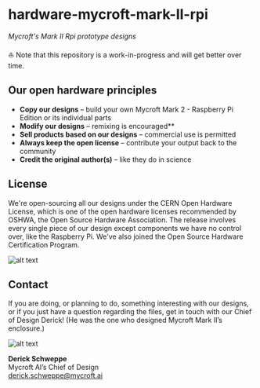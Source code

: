 # hardware-mycroft-mark-II-rpi
*Mycroft's Mark II Rpi prototype designs* 

⛵️ Note that this repository is a work-in-progress and will get better over time.

## Our open hardware principles
* **Copy our designs** – build your own Mycroft Mark 2 - Raspberry Pi Edition or its individual parts
* **Modify our designs** – remixing is encouraged**
* **Sell products based on our designs** – commercial use is permitted
* **Always keep the open license** – contribute your output back to the community
* **Credit the original author(s)** – like they do in science

## License
We're open-sourcing all our designs under the CERN Open Hardware License, which is one of the open hardware licenses recommended by OSHWA, the Open Source Hardware Association. The release involves every single piece of our design except components we have no control over, like the Raspberry Pi. We've also joined the Open Source Hardware Certification Program.

![alt text](https://github.com/MycroftAI/hardware-mycroft-mark-1/blob/master/oshw.png "OSHW")

## Contact
If you are doing, or planning to do, something interesting with our designs, or if you just have a question regarding the files, get in touch with our Chief of Design Derick! (He was the one who designed Mycroft Mark II’s enclosure.)

![alt text](https://github.com/MycroftAI/hardware-mycroft-mark-1/blob/master/Derick.png "Derick")

**Derick Schweppe**  
Mycroft AI’s Chief of Design  
derick.schweppe@mycroft.ai
